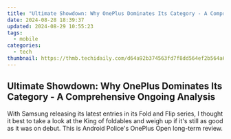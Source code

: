 ```yaml
---
title: "Ultimate Showdown: Why OnePlus Dominates Its Category - A Comprehensive Ongoing Analysis"
date: 2024-08-28 18:39:37
updated: 2024-08-29 10:55:23
tags:
  - mobile
categories:
  - tech
thumbnail: https://thmb.techidaily.com/d64a92b374563fd7f8dd564ef2b564a68a3b72b9d9892ee74121db7b4e7f60bc.jpg
---
```


## Ultimate Showdown: Why OnePlus Dominates Its Category - A Comprehensive Ongoing Analysis

With Samsung releasing its latest entries in its Fold and Flip series, I thought it best to take a look at the King of foldables and weigh up if it's still as good as it was on debut. This is Android Police's OnePlus Open long-term review.

<ins class="adsbygoogle"
     style="display:block"
     data-ad-format="autorelaxed"
     data-ad-client="ca-pub-7571918770474297"
     data-ad-slot="1223367746"></ins>



<ins class="adsbygoogle"
     style="display:block"
     data-ad-client="ca-pub-7571918770474297"
     data-ad-slot="8358498916"
     data-ad-format="auto"
     data-full-width-responsive="true"></ins>
